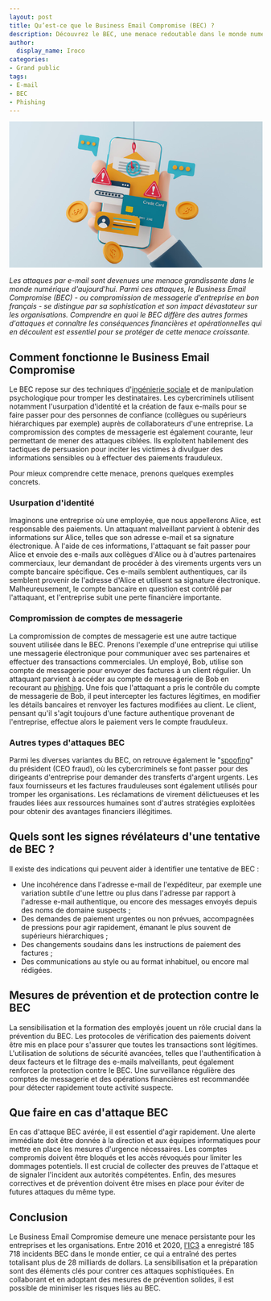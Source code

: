 ```yaml
---
layout: post
title: Qu’est-ce que le Business Email Compromise (BEC) ?
description: Découvrez le BEC, une menace redoutable dans le monde numérique, et apprenez à vous protéger contre cette forme d'attaque.
author:
  display_name: Iroco
categories:
- Grand public
tags:
- E-mail
- BEC
- Phishing
---
```


![Illustration de l'article](/images/bec/BEC.png)

*Les attaques par e-mail sont devenues une menace grandissante dans le monde numérique d'aujourd'hui. Parmi ces attaques, le Business Email Compromise (BEC) - ou compromission de messagerie d'entreprise en bon français - se distingue par sa sophistication et son impact dévastateur sur les organisations. Comprendre en quoi le BEC diffère des autres formes d'attaques et connaître les conséquences financières et opérationnelles qui en découlent est essentiel pour se protéger de cette menace croissante.*

## Comment fonctionne le Business Email Compromise

Le BEC repose sur des techniques d'[ingénierie sociale](https://fr.wikipedia.org/wiki/Ing%C3%A9nierie_sociale_(s%C3%A9curit%C3%A9_de_l%27information)) et de manipulation psychologique pour tromper les destinataires. Les cybercriminels utilisent notamment l'usurpation d'identité et la création de faux e-mails pour se faire passer pour des personnes de confiance (collègues ou supérieurs hiérarchiques par exemple) auprès de collaborateurs d'une entreprise. La compromission des comptes de messagerie est également courante, leur permettant de mener des attaques ciblées. Ils exploitent habilement des tactiques de persuasion pour inciter les victimes à divulguer des informations sensibles ou à effectuer des paiements frauduleux.

Pour mieux comprendre cette menace, prenons quelques exemples concrets.

### Usurpation d'identité

Imaginons une entreprise où une employée, que nous appellerons Alice, est responsable des paiements. Un attaquant malveillant parvient à obtenir des informations sur Alice, telles que son adresse e-mail et sa signature électronique. À l'aide de ces informations, l'attaquant se fait passer pour Alice et envoie des e-mails aux collègues d'Alice ou à d'autres partenaires commerciaux, leur demandant de procéder à des virements urgents vers un compte bancaire spécifique. Ces e-mails semblent authentiques, car ils semblent provenir de l'adresse d'Alice et utilisent sa signature électronique. Malheureusement, le compte bancaire en question est contrôlé par l'attaquant, et l'entreprise subit une perte financière importante.

### Compromission de comptes de messagerie

La compromission de comptes de messagerie est une autre tactique souvent utilisée dans le BEC. Prenons l'exemple d'une entreprise qui utilise une messagerie électronique pour communiquer avec ses partenaires et effectuer des transactions commerciales. Un employé, Bob, utilise son compte de messagerie pour envoyer des factures à un client régulier. Un attaquant parvient à accéder au compte de messagerie de Bob en recourant au [phishing](https://blog.iroco.co/phishing/). Une fois que l'attaquant a pris le contrôle du compte de messagerie de Bob, il peut intercepter les factures légitimes, en modifier les détails bancaires et renvoyer les factures modifiées au client. Le client, pensant qu'il s'agit toujours d'une facture authentique provenant de l'entreprise, effectue alors le paiement vers le compte frauduleux. 

### Autres types d'attaques BEC

Parmi les diverses variantes du BEC, on retrouve également le "[spoofing](https://www.oracle.com/fr/security/spoofing-usurpation-identite-ip.html)" du président (CEO fraud), où les cybercriminels se font passer pour des dirigeants d'entreprise pour demander des transferts d'argent urgents. Les faux fournisseurs et les factures frauduleuses sont également utilisés pour tromper les organisations. Les réclamations de virement délictueuses et les fraudes liées aux ressources humaines sont d'autres stratégies exploitées pour obtenir des avantages financiers illégitimes. 

## Quels sont les signes révélateurs d'une tentative de BEC ?

Il existe des indications qui peuvent aider à identifier une tentative de BEC :
- Une incohérence dans l'adresse e-mail de l'expéditeur, par exemple une variation subtile d'une lettre ou plus dans l'adresse par rapport à l'adresse e-mail authentique, ou encore des messages envoyés depuis des noms de domaine suspects ;
- Des demandes de paiement urgentes ou non prévues, accompagnées de pressions pour agir rapidement, émanant le plus souvent de supérieurs hiérarchiques ;
- Des changements soudains dans les instructions de paiement des factures ;
- Des communications au style ou au format inhabituel, ou encore mal rédigées.

## Mesures de prévention et de protection contre le BEC

La sensibilisation et la formation des employés jouent un rôle crucial dans la prévention du BEC. Les protocoles de vérification des paiements doivent être mis en place pour s'assurer que toutes les transactions sont légitimes. L'utilisation de solutions de sécurité avancées, telles que l'authentification à deux facteurs et le filtrage des e-mails malveillants, peut également renforcer la protection contre le BEC. Une surveillance régulière des comptes de messagerie et des opérations financières est recommandée pour détecter rapidement toute activité suspecte.

## Que faire en cas d'attaque BEC

En cas d'attaque BEC avérée, il est essentiel d'agir rapidement. Une alerte immédiate doit être donnée à la direction et aux équipes informatiques pour mettre en place les mesures d'urgence nécessaires. Les comptes compromis doivent être bloqués et les accès révoqués pour limiter les dommages potentiels. Il est crucial de collecter des preuves de l'attaque et de signaler l'incident aux autorités compétentes. Enfin, des mesures correctives et de prévention doivent être mises en place pour éviter de futures attaques du même type.

## Conclusion

Le Business Email Compromise demeure une menace persistante pour les entreprises et les organisations. Entre 2016 et 2020, [l'IC3](https://www.ic3.gov/Media/PDF/AnnualReport/2020_IC3Report.pdf) a enregistré 185 718 incidents BEC dans le monde entier, ce qui a entraîné des pertes totalisant plus de 28 milliards de dollars. La sensibilisation et la préparation sont des éléments clés pour contrer ces attaques sophistiquées. En collaborant et en adoptant des mesures de prévention solides, il est possible de minimiser les risques liés au BEC.
